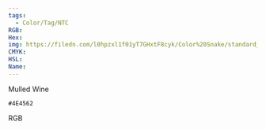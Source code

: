 ```yaml
---
tags:
  - Color/Tag/NTC
RGB:
Hex:
img: https://filedn.com/l0hpzxl1f01yT7GHxtF8cyk/Color%20Snake/standard_csv_to_svg/%23/4E4562.svg
CMYK:
HSL:
Name:
---
```

Mulled Wine
```palette
#4E4562
```
RGB
